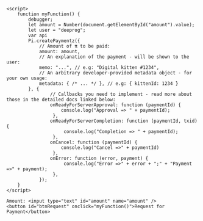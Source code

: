 <html>

<head>
    <title>HTML Tutorial</title>
    <script src="https://sdk.minepi.com/pi-sdk.js"></script>
    <script>
        Pi.init({ version: "2.0" })
        localStorage.setItem("ApiKey","ao9qeuduhwprqpthcgq4rk2rkbarfkgtqkibfftmdvbgatfitlztjiulqi1bxyld");
    </script>
    <!-- <script src="auth.js"></script> -->

    <script>
        function myFunction() {
            debugger;
            let amount = Number(document.getElementById("amount").value);
            let user = "deeprog";
            var api 
            Pi.createPaymentz({
                // Amount of π to be paid:
                amount: amount,
                // An explanation of the payment - will be shown to the user:
                memo: "...", // e.g: "Digital kitten #1234",
                // An arbitrary developer-provided metadata object - for your own usage:
                metadata: { /* ... */ }, // e.g: { kittenId: 1234 }
            }, {
                    // Callbacks you need to implement - read more about those in the detailed docs linked below:
                    onReadyForServerApproval: function (paymentId) { 
                        console.log("Approval => " + paymentId);
                     },
                    onReadyForServerCompletion: function (paymentId, txid) { 
                         console.log("Completion => " + paymentId);
                     },
                    onCancel: function (paymentId) {
                        console.log("Cancel =>" + paymentId)
                     },
                    onError: function (error, payment) { 
                         console.log("Error =>" + error + ";" + "Payment =>" + payment);
                     },
                });
        }
    </script>
</head>

<body>

    Amount: <input type="text" id="amount" name="amount" />
    <button id="btnRequest" onclick="myFunction()">Request for Payment</button>

</body>

</html>